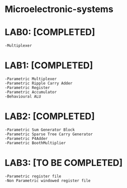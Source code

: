 # Microelectronic-systems

# LAB0: [COMPLETED]
	-Multiplexer

# LAB1: [COMPLETED]
	-Parametric Multiplexer
	-Parametric Ripple Carry Adder
	-Parametric Register
	-Parametric Accumulator
	-Behavioural ALU

# LAB2: [COMPLETED]
	-Parametric Sum Generator Block
	-Parametric Sparse Tree Carry Generator 
	-Parametric P4Adder
	-Parametric BoothMultiplier

# LAB3: [TO BE COMPLETED]
	-Parametric register file
	-Non Parametric windowed register file
